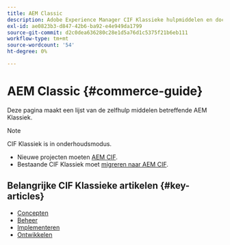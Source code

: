 ```yaml
---
title: AEM Classic
description: Adobe Experience Manager CIF Klassieke hulpmiddelen en documentatiekoppelingen voor zelfhulp.
exl-id: ae0823b3-d847-42b6-ba92-e4e949da1799
source-git-commit: d2c0dea636280c28e1d5a76d1c5375f21b6eb111
workflow-type: tm+mt
source-wordcount: '54'
ht-degree: 0%

---
```



# AEM Classic {#commerce-guide}

Deze pagina maakt een lijst van de zelfhulp middelen betreffende AEM Klassiek.

>[!NOTE]
>
>CIF Klassiek is in onderhoudsmodus.
>
>* Nieuwe projecten moeten [AEM CIF](/help/commerce/cif/introduction.md).
>* Bestaande CIF Klassiek moet [migreren naar AEM CIF](/help/commerce/cif/migration.md).

## Belangrijke CIF Klassieke artikelen {#key-articles}

* [Concepten](administering/concepts.md)
* [Beheer](administering/generic.md)
* [Implementeren](deploying/ecommerce.md)
* [Ontwikkelen](developing/ecommerce.md)
